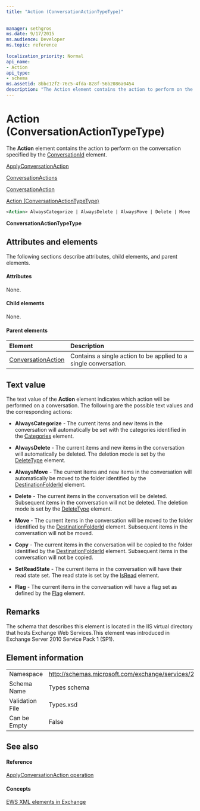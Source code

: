 ```yaml
---
title: "Action (ConversationActionTypeType)"
 
 
manager: sethgros
ms.date: 9/17/2015
ms.audience: Developer
ms.topic: reference
 
localization_priority: Normal
api_name:
- Action
api_type:
- schema
ms.assetid: 8bbc12f2-76c5-4fda-828f-56b2086a0454
description: "The Action element contains the action to perform on the conversation specified by the ConversationId element."
---
```


# Action (ConversationActionTypeType)

The **Action** element contains the action to perform on the conversation specified by the [ConversationId](conversationid.md) element. 
  
[ApplyConversationAction](applyconversationaction.md)
  
[ConversationActions](conversationactions.md)
  
[ConversationAction](conversationaction.md)
  
[Action (ConversationActionTypeType)](action-conversationactiontypetype.md)
  
```XML
<Action> AlwaysCategorize | AlwaysDelete | AlwaysMove | Delete | Move | Copy | SetReadState </Action>
```

 **ConversationActionTypeType**
## Attributes and elements

The following sections describe attributes, child elements, and parent elements.
  
#### Attributes

None.
  
#### Child elements

None.
  
#### Parent elements

|**Element**|**Description**|
|:-----|:-----|
|[ConversationAction](conversationaction.md) <br/> |Contains a single action to be applied to a single conversation.  <br/> |
   
## Text value

The text value of the **Action** element indicates which action will be performed on a conversation. The following are the possible text values and the corresponding actions: 
  
- **AlwaysCategorize** - The current items and new items in the conversation will automatically be set with the categories identified in the [Categories](categories-ex15websvcsotherref.md) element. 
    
- **AlwaysDelete** - The current items and new items in the conversation will automatically be deleted. The deletion mode is set by the [DeleteType](deletetype.md) element. 
    
- **AlwaysMove** - The current items and new items in the conversation will automatically be moved to the folder identified by the [DestinationFolderId](destinationfolderid.md) element. 
    
- **Delete** - The current items in the conversation will be deleted. Subsequent items in the conversation will not be deleted. The deletion mode is set by the [DeleteType](deletetype.md) element. 
    
- **Move** - The current items in the conversation will be moved to the folder identified by the [DestinationFolderId](destinationfolderid.md) element. Subsequent items in the conversation will not be moved. 
    
- **Copy** - The current items in the conversation will be copied to the folder identified by the [DestinationFolderId](destinationfolderid.md) element. Subsequent items in the conversation will not be copied. 
    
- **SetReadState** - The current items in the conversation will have their read state set. The read state is set by the [IsRead](isread.md) element. 
    
- **Flag** - The current items in the conversation will have a flag set as defined by the [Flag](flag.md) element. 
    
## Remarks

The schema that describes this element is located in the IIS virtual directory that hosts Exchange Web Services.This element was introduced in Exchange Server 2010 Service Pack 1 (SP1).
  
## Element information

|||
|:-----|:-----|
|Namespace  <br/> |http://schemas.microsoft.com/exchange/services/2006/types  <br/> |
|Schema Name  <br/> |Types schema  <br/> |
|Validation File  <br/> |Types.xsd  <br/> |
|Can be Empty  <br/> |False  <br/> |
   
## See also

#### Reference

[ApplyConversationAction operation](applyconversationaction-operation.md)
#### Concepts

[EWS XML elements in Exchange](ews-xml-elements-in-exchange.md)

